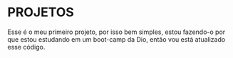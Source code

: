 # PROJETOS
Esse é o meu primeiro projeto, por isso bem simples, estou fazendo-o por que estou estudando em um boot-camp da Dio, então vou está atualizado esse código.
